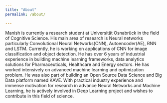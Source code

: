 ```yaml
---
title: "About"
permalink: /about/

---
```


Manish is currently a research student at Universität Osnabrück in the field of 
Cognitive Science. His main area of research is Neural networks particularly 
Convolutional Neural Networks(CNN), Autoencoder(AE), RNN and LSTM. 
Currently, he is working on applications of CNN for image classification and 
object detection. He has over 6 years of industrial experience in building machine 
learning frameworks, data analytics solutions for Pharmaceuticals, Healthcare and 
Energy sectors. He has worked intensively on advanced machine learning and 
optimization problem. He was also part of building an Open Source Data Science 
and Big Data platform named KAVE. With practical industry experience and immense 
motivation for research in advance Neural Networks and Machine Learning, he is 
actively involved in Deep Learning project and wishes to contribute in this field 
of science.
